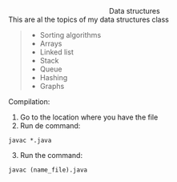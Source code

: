 <div align="center">
  Data structures 

</div>
This are al the topics of my data structures class

> - Sorting algorithms
> - Arrays
> - Linked list
> - Stack
> - Queue
> - Hashing
> - Graphs

Compilation:
1. Go to the location where you have the file
2.  Run de command:
```
javac *.java
```
3. Run the command:
```
javac (name_file).java
```

